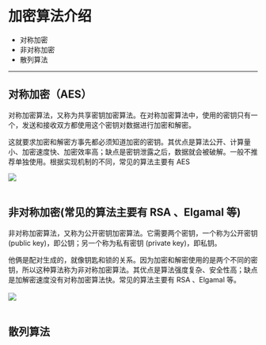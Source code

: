 # 加密算法介绍
* 对称加密
* 非对称加密
* 散列算法
----

## 对称加密（AES）
对称加密算法，又称为共享密钥加密算法。在对称加密算法中，使用的密钥只有一个，发送和接收双方都使用这个密钥对数据进行加密和解密。

这就要求加密和解密方事先都必须知道加密的密钥。其优点是算法公开、计算量小、加密速度快、加密效率高；缺点是密钥泄露之后，数据就会被破解。一般不推荐单独使用。根据实现机制的不同，常见的算法主要有 AES

<img src="https://imgconvert.csdnimg.cn/aHR0cHM6Ly9tbWJpei5xcGljLmNuL21tYml6X2pwZy92ekVpYjlJUmhaRDY3NjZ6VGhNckNyUXBDcno5Wkw5WmliTTQ4OEVxMjlueFFRWWlhZ2g1cTRiYXkwQnc0aWJsdW9BbWo3b1VjU3dBMDc1aEo2d3ZibE1IUEEvNjQw?x-oss-process=image/format,png">
<br><br>

## 非对称加密(常见的算法主要有 RSA 、Elgamal 等)
非对称加密算法，又称为公开密钥加密算法。它需要两个密钥，一个称为公开密钥 (public key)，即公钥；另一个称为私有密钥 (private key)，即私钥。

他俩是配对生成的，就像钥匙和锁的关系。因为加密和解密使用的是两个不同的密钥，所以这种算法称为非对称加密算法。其优点是算法强度复杂、安全性高；缺点是加解密速度没有对称加密算法快。常见的算法主要有 RSA 、Elgamal 等。<br><br>
<img src="https://imgconvert.csdnimg.cn/aHR0cHM6Ly9tbWJpei5xcGljLmNuL21tYml6X2pwZy92ekVpYjlJUmhaRDY3NjZ6VGhNckNyUXBDcno5Wkw5WmlicEFqZEphTlNzdFF3OXZvU2RrQjlzQ3plaHpTS0xsTUxpYkNTRkNMdWNrSlJWNG5ob0dpYnEzS1EvNjQw?x-oss-process=image/format,png">
<br><br>

## 散列算法